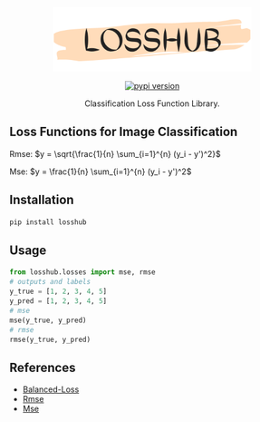 <p align="center">
<img src="doc/logo.png" width="350">
</p>

<div align="center">
    <a href="https://badge.fury.io/for/py/losshub"><img src="https://badge.fury.io/py/losshub.svg" alt="pypi version"></a>
</div>

<p align="center">
    Classification Loss Function Library.
</p>

## Loss Functions for Image Classification

Rmse: $y = \sqrt{\frac{1}{n} \sum_{i=1}^{n} (y_i - y')^2}$

Mse: $y = \frac{1}{n} \sum_{i=1}^{n} (y_i - y')^2$

## Installation
```bash
pip install losshub
```

## Usage
```python
from losshub.losses import mse, rmse
# outputs and labels
y_true = [1, 2, 3, 4, 5]
y_pred = [1, 2, 3, 4, 5]
# mse
mse(y_true, y_pred)
# rmse
rmse(y_true, y_pred)
```

## References
- [Balanced-Loss](https://github.com/fcakyon/balanced-loss/)
- [Rmse](https://en.wikipedia.org/wiki/Root_mean_squared_error)
- [Mse](https://en.wikipedia.org/wiki/Mean_squared_error)